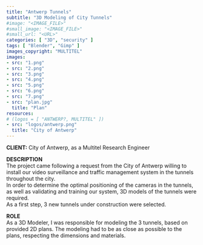 ```yaml
---
title: "Antwerp Tunnels"
subtitle: "3D Modeling of City Tunnels"
#image: "<IMAGE_FILE>"
#small_image: "<IMAGE_FILE>"
#small_url: "<URL>"
categories: [ "3D", "security" ]
tags: [ "Blender", "Gimp" ]
images_copyright: "MULTITEL"
images:
- src: "1.png"
- src: "2.png"
- src: "3.png"
- src: "4.png"
- src: "5.png"
- src: "6.png"
- src: "7.png"
- src: "plan.jpg"
  title: "Plan"
resources:
# (logos = [ "ANTWERP?, MULTITEL" ])
- src: "logos/antwerp.png"
  title: "City of Antwerp"
---
```


<b>CLIENT:</b> City of Antwerp, as a Multitel Research Engineer<br>

<b>DESCRIPTION</b><br>
The project came following a request from the City of Antwerp willing to install our video surveillance and traffic management system in the tunnels throughout the city.<br>
In order to determine the optimal positioning of the cameras in the tunnels, as well as validating and training our system, 3D models of the tunnels were required.<br>
As a first step, 3 new tunnels under construction were selected.<br>

<b>ROLE</b><br>
As a 3D Modeler, I was responsible for modeling the 3 tunnels, based on provided 2D plans. The modeling had to be as close as possible to the plans, respecting the dimensions and materials.<br>
